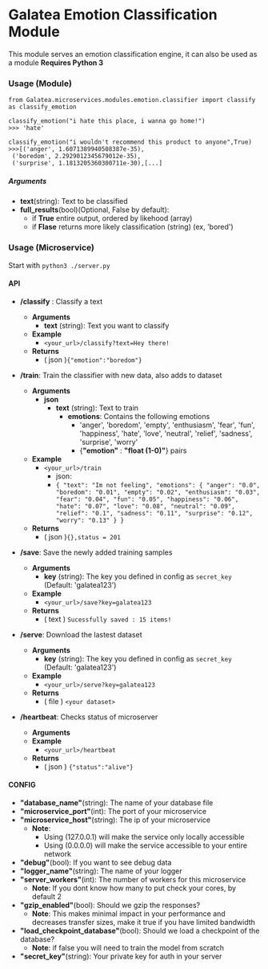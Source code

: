 # Galatea Emotion Classification Module

This module serves an emotion classification engine, it can also be used as a module
**Requires Python 3**
### Usage (Module)
```
from Galatea.microservices.modules.emotion.classifier import classify as classify_emotion

classify_emotion("i hate this place, i wanna go home!")
>>> 'hate'

classify_emotion("i wouldn't recommend this product to anyone",True)
>>>[('anger', 1.6071389940508387e-35),
 ('boredom', 2.2929012345679012e-35),
 ('surprise', 1.1813205360300711e-30),[...]
```
##### Arguments
- **text**(string): Text to be classified
- **full_results**(bool)(Optional, False by default): 
    - if **True** entire output, ordered by likehood (array)
    - if **Flase** returns more likely classification (string) (ex, 'bored')



### Usage (Microservice)
Start with `python3 ./server.py`
#### API
- **/classify** : Classify a text
    -  **Arguments**
        -   **text** (string): Text you want to classify      
    - **Example**
        - `<your_url>/classify?text=Hey there!`
    - **Returns**
         - ( json )`{"emotion":"boredom"}`
- **/train**: Train the classifier with new data, also adds to dataset
    -  **Arguments**
        -   **json** 
            - **text** (string): Text to train 
                - **emotions**: Contains the following emotions
                    - 'anger', 'boredom', 'empty', 'enthusiasm', 'fear', 'fun', 'happiness', 'hate', 'love', 'neutral', 'relief', 'sadness', 'surprise', 'worry' 
                    - {**"emotion"** : **"float (1-0)"**} pairs
    - **Example**
        - `<your_url>/train  `
            - json:
            - `{
  "text": "Im not feeling",
  "emotions": {
    "anger": "0.0",
    "boredom": "0.01",
    "empty": "0.02",
    "enthusiasm": "0.03",
    "fear": "0.04",
    "fun": "0.05",
    "happiness": "0.06",
    "hate": "0.07",
    "love": "0.08",
    "neutral": "0.09",
    "relief": "0.1",
    "sadness": "0.11",
    "surprise": "0.12",
    "worry": "0.13"
  }
}`
    - **Returns**
         - ( json )`{},status = 201`
- **/save**: Save the newly added training samples
    -  **Arguments**
        -   **key** (string): The key you defined in config as `secret_key` (Default: 'galatea123') 
    - **Example**
        - `<your_url>/save?key=galatea123`
    - **Returns**
         - ( text ) `Sucessfully saved : 15 items!`
- **/serve**: Download the lastest dataset
    -  **Arguments**
        -   **key** (string): The key you defined in config as `secret_key` (Default: 'galatea123') 
    - **Example**
        - `<your_url>/serve?key=galatea123`
    - **Returns**
         - ( file ) `<your dataset>`

- **/heartbeat**: Checks status of microserver
    -  **Arguments**
    - **Example**
        - `<your_url>/heartbeat`
    - **Returns**
         - ( json ) `{"status":"alive"}`

#### CONFIG
- **"database_name"**(string): The name of your database file
- **"microservice_port"**(int): The port of your microservice
- **"microservice_host"**(string): The ip of your microservice
    - **Note**:
        - Using (127.0.0.1) will make the service only locally accessible
        - Using (0.0.0.0) will make the service accessible to your entire network
- **"debug"**(bool): If you want to see debug data
- **"logger_name"**(string): The name of your logger
- **"server_workers"**(int): The number of workers for this microservice
    - **Note**: If you dont know how many to put check your cores, by default 2 
- **"gzip_enabled"**(bool): Should we gzip the responses?
    - **Note**: This makes minimal impact in your performance and decreases transfer sizes, make it true if you have limited bandwidth
- **"load_checkpoint_database"**(bool): Should we load a checkpoint of the database?
    - **Note**: if false you will need to train the model from scratch
- **"secret_key"**(string): Your private key for auth in your server
